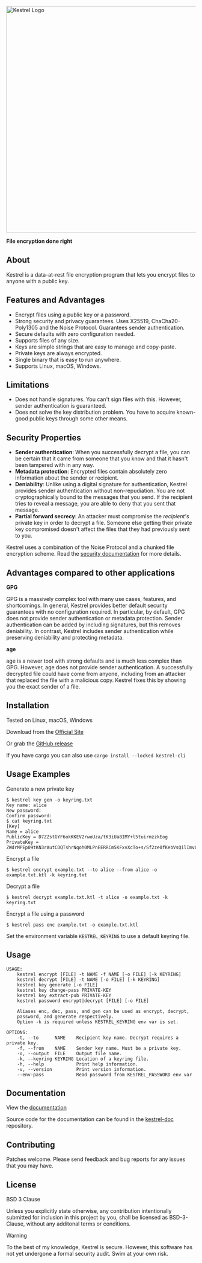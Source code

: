 <p><img src="https://user-images.githubusercontent.com/13957897/149721971-bdd844e6-0a9d-43fa-9205-04a8daa9fab6.png" alt="Kestrel Logo" width="600"></p>

**File encryption done right**

## About

Kestrel is a data-at-rest file encryption program that lets you encrypt files
to anyone with a public key.


## Features and Advantages

- Encrypt files using a public key or a password.
- Strong security and privacy guarantees. Uses X25519, ChaCha20-Poly1305
  and the Noise Protocol. Guarantees sender authentication.
- Secure defaults with zero configuration needed.
- Supports files of any size.
- Keys are simple strings that are easy to manage and copy-paste.
- Private keys are always encrypted.
- Single binary that is easy to run anywhere.
- Supports Linux, macOS, Windows.


## Limitations

- Does not handle signatures. You can't sign files with this. However,
  sender authentication is guaranteed.
- Does not solve the key distribution problem. You have to acquire
  known-good public keys through some other means.


## Security Properties

- **Sender authentication**: When you successfully decrypt a file, you can be
  certain that it came from someone that you know and that it hasn't been
  tampered with in any way.
- **Metadata protection**: Encrypted files contain absolutely zero information
  about the sender or recipient.
- **Deniability**: Unlike using a digital signature for authentication, Kestrel
  provides sender authentication without non-repudiation. You are not
  cryptographically bound to the messages that you send. If the recipient tries
  to reveal a message, you are able to deny that you sent that message.
- **Partial forward secrecy**: An attacker must compromise the _recipient's_
  private key in order to decrypt a file. Someone else getting their private
  key compromised doesn't affect the files that they had previously sent to you.

Kestrel uses a combination of the Noise Protocol and a chunked file encryption
scheme. Read the [security documentation](https://getkestrel.com/docs/security-information/)
for more details.


## Advantages compared to other applications

**GPG**

GPG is a massively complex tool with many use cases, features, and shortcomings.
In general, Kestrel provides better default security guarantees with no
configuration required. In particular, by default, GPG does not provide sender
authentication or metadata protection. Sender authentication can be
added by including signatures, but this removes deniability. In contrast,
Kestrel includes sender authentication while preserving deniability and
protecting metadata.

**age**

age is a newer tool with strong defaults and is much less complex than GPG.
However, age does not provide sender authentication. A successfully decrypted
file could have come from anyone, including from an attacker that replaced the
file with a malicious copy. Kestrel fixes this by showing you the exact sender
of a file.

## Installation

Tested on Linux, macOS, Windows

Download from the [Official Site](https://getkestrel.com)

Or grab the [GitHub release](https://github.com/finfet/kestrel/releases/latest)

If you have cargo you can also use `cargo install --locked kestrel-cli`


## Usage Examples

Generate a new private key
```
$ kestrel key gen -o keyring.txt
Key name: alice
New password:
Confirm password:
$ cat keyring.txt
[Key]
Name = alice
PublicKey = D7ZZstGYF6okKKEV2rwoUza/tK3iUa8IMY+l5tuirmzzkEog
PrivateKey = ZWdrMPEp09tKN3rAutCDQTshrNqoh0MLPnEERRCm5KFxvXcTo+s/Sf2ze0fKebVsQilImvLzfIHRcJuX8kGetyAQL1VchvzHR28vFhdKeq+NY2KT
```

Encrypt a file
```
$ kestrel encrypt example.txt --to alice --from alice -o example.txt.ktl -k keyring.txt
```

Decrypt a file
```
$ kestrel decrypt example.txt.ktl -t alice -o example.txt -k keyring.txt
```

Encrypt a file using a password
```
$ kestrel pass enc example.txt -o example.txt.ktl
```

Set the environment variable `KESTREL_KEYRING` to use a default keyring file.

## Usage

```
USAGE:
    kestrel encrypt [FILE] -t NAME -f NAME [-o FILE] [-k KEYRING]
    kestrel decrypt [FILE] -t NAME [-o FILE] [-k KEYRING]
    kestrel key generate [-o FILE]
    kestrel key change-pass PRIVATE-KEY
    kestrel key extract-pub PRIVATE-KEY
    kestrel password encrypt|decrypt [FILE] [-o FILE]

    Aliases enc, dec, pass, and gen can be used as encrypt, decrypt,
    password, and generate respectively.
    Option -k is required unless KESTREL_KEYRING env var is set.

OPTIONS:
    -t, --to      NAME    Recipient key name. Decrypt requires a private key.
    -f, --from    NAME    Sender key name. Must be a private key.
    -o, --output  FILE    Output file name.
    -k, --keyring KEYRING Location of a keyring file.
    -h, --help            Print help information.
    -v, --version         Print version information.
    --env-pass            Read password from KESTREL_PASSWORD env var
```

## Documentation

View the [documentation](https://getkestrel.com/docs/)

Source code for the documentation can be found in the
[kestrel-doc](https://github.com/finfet/kestrel-doc) repository.


## Contributing

Patches welcome. Please send feedback and bug reports for any issues that
you may have.


## License

BSD 3 Clause

Unless you explicitly state otherwise, any contribution intentionally
submitted for inclusion in this project by you, shall be licensed as
BSD-3-Clause, without any additonal terms or conditions.


> [!WARNING]
> To the best of my knowledge, Kestrel is secure. However, this software has
> not yet undergone a formal security audit. Swim at your own risk.

